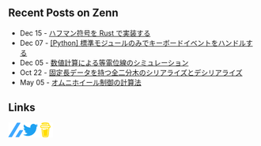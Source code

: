 ## Recent Posts on Zenn

<!-- feed start -->
- Dec 15 - [ハフマン符号を Rust で実装する](https://zenn.dev/k_kuroguro/articles/f7a63cd08447b6)
- Dec 07 - [[Python] 標準モジュールのみでキーボードイベントをハンドルする](https://zenn.dev/k_kuroguro/articles/e8437cdf6d804f)
- Dec 05 - [数値計算による等電位線のシミュレーション](https://zenn.dev/k_kuroguro/articles/6dc19f0028c860)
- Oct 22 - [固定長データを持つ全二分木のシリアライズとデシリアライズ](https://zenn.dev/k_kuroguro/articles/5baee620d0ffbd)
- May 05 - [オムニホイール制御の計算法](https://zenn.dev/k_kuroguro/articles/2653b3d92536da)
<!-- feed end -->

## Links

[<img align="left" alt="Linl to my Zenn account" width="30px" src="images/zenn.svg"/>](https://zenn.dev/k_kuroguro)
[<img align="left" alt="Link to my Twitter account" width="30px" src="images/twitter.svg"/>](https://twitter.com/k_kuroguro)
[<img align="left" alt="Link to my Buy Me A Coffee account" width="30px" src="images/buy_me_a_coffee.svg"/>](https://buymeacoffee.com/kkuroguro)
